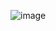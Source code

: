 ![image](https://user-images.githubusercontent.com/105968922/224071459-a2e9efac-70db-468b-aff1-e57012407f07.png)
